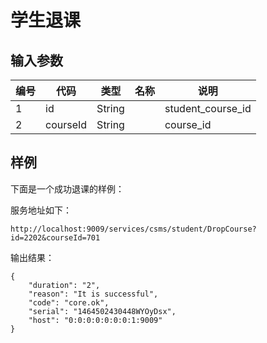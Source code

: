 # 学生退课

## 输入参数
| 编号 | 代码 | 类型 | 名称 | 说明 |
| ---- | ---- | ---- | ---- | ---- |
| 1 | id | String | | student_course_id |
| 2 | courseId | String | | course_id |

## 样例

下面是一个成功退课的样例：

服务地址如下：
```url
http://localhost:9009/services/csms/student/DropCourse?id=2202&courseId=701
```

输出结果：
```
{
    "duration": "2",
    "reason": "It is successful",
    "code": "core.ok",
    "serial": "1464502430448WYOyDsx",
    "host": "0:0:0:0:0:0:0:1:9009"
}
```


